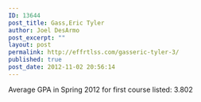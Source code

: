 ```yaml
---
ID: 13644
post_title: Gass,Eric Tyler
author: Joel DesArmo
post_excerpt: ""
layout: post
permalink: http://effrtlss.com/gasseric-tyler-3/
published: true
post_date: 2012-11-02 20:56:14
---
```

<p>Average GPA in Spring 2012 for first course listed: 3.802</p>